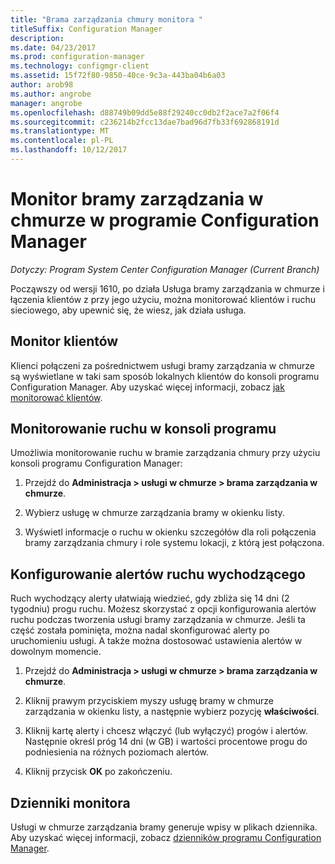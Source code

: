 ```yaml
---
title: "Brama zarządzania chmury monitora "
titleSuffix: Configuration Manager
description: 
ms.date: 04/23/2017
ms.prod: configuration-manager
ms.technology: configmgr-client
ms.assetid: 15f72f80-9850-40ce-9c3a-443ba04b6a03
author: arob98
ms.author: angrobe
manager: angrobe
ms.openlocfilehash: d88749b09dd5e88f29240cc0db2f2ace7a2f06f4
ms.sourcegitcommit: c236214b2fcc13dae7bad96d7fb33f692868191d
ms.translationtype: MT
ms.contentlocale: pl-PL
ms.lasthandoff: 10/12/2017
---
```

# <a name="monitor-cloud-management-gateway-in-configuration-manager"></a>Monitor bramy zarządzania w chmurze w programie Configuration Manager

*Dotyczy: Program System Center Configuration Manager (Current Branch)*

Począwszy od wersji 1610, po działa Usługa bramy zarządzania w chmurze i łączenia klientów z przy jego użyciu, można monitorować klientów i ruchu sieciowego, aby upewnić się, że wiesz, jak działa usługa.

## <a name="monitor-clients"></a>Monitor klientów

Klienci połączeni za pośrednictwem usługi bramy zarządzania w chmurze są wyświetlane w taki sam sposób lokalnych klientów do konsoli programu Configuration Manager. Aby uzyskać więcej informacji, zobacz [jak monitorować klientów](monitor-clients.md).

## <a name="monitor-traffic-in-the-console"></a>Monitorowanie ruchu w konsoli programu

Umożliwia monitorowanie ruchu w bramie zarządzania chmury przy użyciu konsoli programu Configuration Manager:

1. Przejdź do **Administracja > usługi w chmurze > brama zarządzania w chmurze**.

2. Wybierz usługę w chmurze zarządzania bramy w okienku listy.

3. Wyświetl informacje o ruchu w okienku szczegółów dla roli połączenia bramy zarządzania chmury i role systemu lokacji, z którą jest połączona.

## <a name="set-up-outbound-traffic-alerts"></a>Konfigurowanie alertów ruchu wychodzącego

Ruch wychodzący alerty ułatwiają wiedzieć, gdy zbliża się 14 dni (2 tygodniu) progu ruchu. Możesz skorzystać z opcji konfigurowania alertów ruchu podczas tworzenia usługi bramy zarządzania w chmurze. Jeśli ta część została pominięta, można nadal skonfigurować alerty po uruchomieniu usługi. A także można dostosować ustawienia alertów w dowolnym momencie.

1. Przejdź do **Administracja > usługi w chmurze > brama zarządzania w chmurze**.

2. Kliknij prawym przyciskiem myszy usługę bramy w chmurze zarządzania w okienku listy, a następnie wybierz pozycję **właściwości**.

3. Kliknij kartę alerty i chcesz włączyć (lub wyłączyć) progów i alertów. Następnie określ próg 14 dni (w GB) i wartości procentowe progu do podniesienia na różnych poziomach alertów.

4. Kliknij przycisk **OK** po zakończeniu.

## <a name="monitor-logs"></a>Dzienniki monitora

Usługi w chmurze zarządzania bramy generuje wpisy w plikach dziennika. Aby uzyskać więcej informacji, zobacz [dzienników programu Configuration Manager](/sccm/core/plan-design/hierarchy/log-files).

